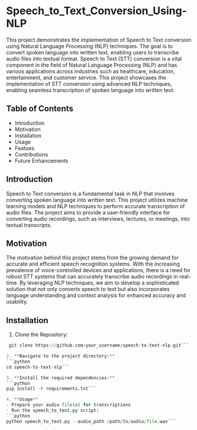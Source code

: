 # Speech_to_Text_Conversion_Using-NLP
This project demonstrates the implementation of Speech to Text conversion using Natural Language Processing (NLP) techniques. The goal is to convert spoken language into written text, enabling users to transcribe audio files into textual format.
Speech to Text (STT) conversion is a vital component in the field of Natural Language Processing (NLP) and has various applications across industries such as healthcare, education, entertainment, and customer service. This project showcases the implementation of STT conversion using advanced NLP techniques, enabling seamless transcription of spoken language into written text.
## Table of Contents
- Introduction
- Motivation
- Installation
- Usage
- Featues
- Contributions
- Future Enhancements
## Introduction
Speech to Text conversion is a fundamental task in NLP that involves converting spoken language into written text. This project utilizes machine learning models and NLP techniques to perform accurate transcription of audio files. The project aims to provide a user-friendly interface for converting audio recordings, such as interviews, lectures, or meetings, into textual transcripts.
## Motivation
The motivation behind this project stems from the growing demand for accurate and efficient speech recognition systems. With the increasing prevalence of voice-controlled devices and applications, there is a need for robust STT systems that can accurately transcribe audio recordings in real-time. By leveraging NLP techniques, we aim to develop a sophisticated solution that not only converts speech to text but also incorporates language understanding and context analysis for enhanced accuracy and usability.
## Installation
1. Clone the Repository:
```python
 git clone https://github.com/your_username/speech-to-text-nlp.git```

2. **Navigate to the project directory:**
```python
cd speech-to-text-nlp```

3. **Install the required dependencies:**
```python
pip install -r requirements.txt```

4. **Usage**
- Prepare your audio file(s) for transcriptions
- Run the speech_to_text.py script:
```python
python speech_to_text.py --audio_path /path/to/audio/file.wav```







